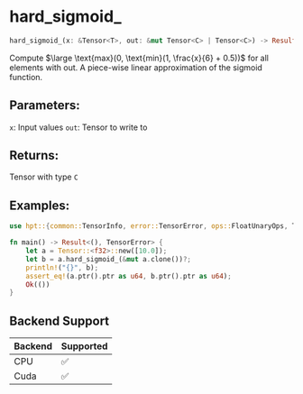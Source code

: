 # hard_sigmoid_
```rust
hard_sigmoid_(x: &Tensor<T>, out: &mut Tensor<C> | Tensor<C>) -> Result<Tensor<C>, TensorError>
```
Compute $\large \text{max}(0, \text{min}(1, \frac{x}{6} + 0.5))$ for all elements with out. A piece-wise linear approximation of the sigmoid function.

## Parameters:
`x`: Input values
`out`: Tensor to write to

## Returns:
Tensor with type `C`

## Examples:
```rust
use hpt::{common::TensorInfo, error::TensorError, ops::FloatUnaryOps, Tensor};

fn main() -> Result<(), TensorError> {
    let a = Tensor::<f32>::new([10.0]);
    let b = a.hard_sigmoid_(&mut a.clone())?;
    println!("{}", b);
    assert_eq!(a.ptr().ptr as u64, b.ptr().ptr as u64);
    Ok(())
}
```
## Backend Support
| Backend | Supported |
|---------|-----------|
| CPU     | ✅         |
| Cuda    | ✅        |